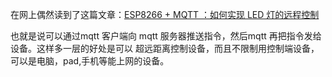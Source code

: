
在网上偶然读到了这篇文章：[ESP8266 + MQTT ：如何实现 LED 灯的远程控制](https://juejin.cn/post/6918284078844215309)

也就是说可以通过mqtt 客户端向 mqtt 服务器推送指令，然后mqtt 再把指令发给设备。这样多一层的好处是可以
超远距离控制设备，而且不限制用控制端设备，可以是电脑，pad,手机等能上网的设备。
